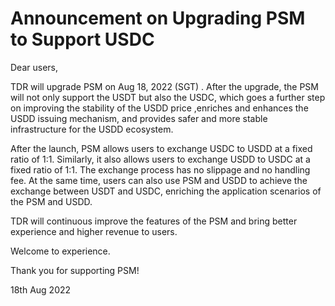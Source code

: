 # Announcement on Upgrading PSM to Support USDC

Dear users,&#x20;

TDR will upgrade PSM on Aug 18, 2022 (SGT) . After the upgrade, the PSM will not only support the USDT but also the USDC, which goes a further step on improving the stability of the USDD price ,enriches and enhances the USDD issuing mechanism, and provides safer and more stable infrastructure for the USDD ecosystem.&#x20;

After the launch, PSM allows users to exchange USDC to USDD at a fixed ratio of 1:1. Similarly, it also allows users to exchange USDD to USDC at a fixed ratio of 1:1. The exchange process has no slippage and no handling fee. At the same time, users can also use PSM and USDD to achieve the exchange between USDT and USDC, enriching the application scenarios of the PSM and USDD.&#x20;

TDR will continuous improve the features of the PSM and bring better experience and higher revenue to users.

Welcome to experience.



Thank you for supporting PSM!&#x20;

18th Aug 2022
